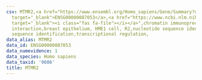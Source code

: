 ```yaml
---
csv: MTMR2,<a href="https://www.ensembl.org/Homo_sapiens/Gene/Summary?db=core;g=ENSG00000087053"
  target="_blank">ENSG00000087053</a>,<a href="https://www.ncbi.nlm.nih.gov/pubmed/22863008"
  target="_blank"><i class="fas fa-file"></i></a>",chromatin immunoprecipitation assay,direct
  interaction,breast epithelium, HME1 cell, R2,nucleotide sequence identification,nucleotide
  sequence identification,transcriptional regulation,
data_alias: MTMR2
data_id: ENSG00000087053
data_numevidence: 1
data_species: Homo sapiens
data_taxid: '9606'
title: MTMR2
---
```

